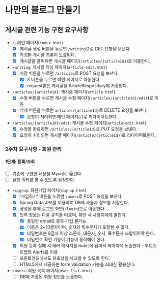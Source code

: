 # 나만의 블로그 만들기

## 게시글 관련 기능 구현 요구사항

- `/`: 메인 페이지(`index.html`)
    - [x] 게시글 생성 버튼을 누르면 `/writing`으로 GET 요청을 보낸다.
    - [x] 작성된 게시글 목록이 노출된다.
    - [x] 게시글을 클릭하면 게시글 페이지(`/articles/{articleId}`)로 이동한다.

- `/writing`: 게시글 작성 페이지(`article-edit.html`)
    - [x] 저장 버튼을 누르면 `/articles`로 POST 요청을 보낸다.
        - [x] X 버튼을 누르면 메인 페이지로 이동한다.
        - [x] request받은 게시글을 ArticleRespository에 저장한다.

- `/articles/{articleId}`: 게시글 페이지(`article.html`)
    - [x] 수정 버튼을 누르면 게시글 수정 페이지(`/articles/{articleId}/edit`)로 이동
    - [x] 삭제 버튼을 누르면 `articles/{articleId}`로 DELETE 요청을 보낸다.
        - [x] 요청이 처리되면 메인 페이지(`/`)로 리다이렉트한다.

- `/articles/{articleId}/edit`: 게시글 수정 페이지(`article-edit.html`)
    - [x] 수정을 완료하면 `/articles/{articleId}`로 PUT 요청을 보낸다.
    - [x] 요청이 처리되면 게시글 페이지(`/article/{articleId}`)로 리다이렉트한다.

### 2주차 요구사항 - 회원 관리

#### 1단계: 등록/조회

- [ ] 기존에 구현한 내용을 Mysql로 옮긴다.
- [ ] 실행 쿼리를 볼 수 있도록 설정한다.

- `/signup`: 회원가입 페이지(`signup.html`)
    - [x] '가입하기' 버튼을 누르면 `/users`로 POST 요청을 보낸다.
    - [x] Spring Data JPA를 이용하여 DB에 사용자 정보를 저장한다.
    - [x] 생성된 후에 로그인 화면(`/login`)으로 이동한다.
    - [x] 입력 정보는 다음 규칙을 따르며, 위반 시 사용자에게 알린다.
        - [x] 동일한 email로 중복 가입 불가능.
        - [x] 이름은 2~10글자이며, 숫자와 특수문자가 포함될 수 없다.
        - [x] 비밀번호는 8글자 이상 소문자, 대문자, 숫자, 특수문자 조합이어야 한다.
        - [x] 비밀번호 확인 기능이 기능이 동작해야 한다.
    - [x] 회원 등록 실패 시 에러 메시지를 `Model`에 담아서 페이지에 노출한다 - 부트스트랩의 Alerts를 이용
    - [ ] 프론트엔드에서도 유효성을 체크할 수 있도록 한다.
    - [ ] HTML5에서 제공하는 form validation 기능을 최대한 활용한다.
    
- `/users`: 회원 목록 페이지(`user-list.html`)
    - [ ] DB에 저장된 회원 정보를 노출한다.

